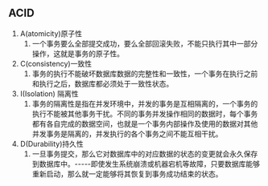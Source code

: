 ## ACID
1. A(atomicity)原子性
   1. 一个事务要么全部提交成功，要么全部回滚失败，不能只执行其中一部分操作，这就是事务的原子性。
2. C(consistency)一致性
   1. 事务的执行不能破坏数据库数据的完整性和一致性，一个事务在执行之前和执行之后，数据库都必须处于一致性状态。
3. I(Isolation) 隔离性
   1. 事务的隔离性是指在并发环境中，并发的事务是互相隔离的，一个事务的执行不能被其他事务干扰。不同的事务并发操作相同的数据时，每个事务都有各自完成的数据空间，也就是一个事务内部操作及使用的数据对其他并发事务是隔离的，并发执行的各个事务之间不能互相干扰。
4. D(Durability)持久性
   1. 一旦事务提交，那么它对数据库中的对应数据的状态的变更就会永久保存到数据库中。-----即使发生系统崩溃或机器宕机等故障，只要数据库能够重新启动，那么就一定能够将其恢复到事务成功结束的状态。